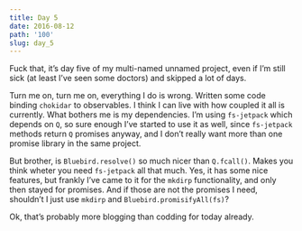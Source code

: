 ```yaml
---
title: Day 5
date: 2016-08-12
path: '100'
slug: day_5
---
```


Fuck that, it’s day five of my multi-named unnamed project, even if I’m still sick (at least I’ve seen some doctors) and skipped a lot of days.

Turn me on, turn me on, everything I do is wrong. Written some code binding `chokidar` to observables. I think I can live with how coupled it all is currently. What bothers me is my dependencies. I’m using `fs-jetpack` which depends on `Q`, so sure enough I’ve started to use it as well, since `fs-jetpack` methods return `Q` promises anyway, and I don’t really want more than one promise library in the same project.

But brother, is `Bluebird.resolve()` so much nicer than `Q.fcall()`. Makes you think wheter you need `fs-jetpack` all that much. Yes, it has some nice features, but frankly I’ve came to it for the `mkdirp` functionality, and only then stayed for promises. And if those are not the promises I need, shouldn’t I just use `mkdirp` and `Bluebird.promisifyAll(fs)`?

Ok, that’s probably more blogging than codding for today already.